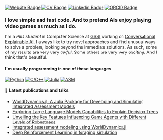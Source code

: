 [![Website Badge](https://img.shields.io/badge/PB-Website-333333?style=for-the-badge&labelColor=333333)](https://paulobruno.github.io/)
[![CV Badge](https://img.shields.io/badge/-CV-D14836?style=for-the-badge&logo=ReadTheDocs&logoColor=white)](https://paulobruno.github.io/assets/cv/PauloBrunoCv.pdf)
[![Linkedin Badge](https://img.shields.io/badge/-LinkedIn-0077B5?style=for-the-badge&logo=LinkedIn&logoColor=white)](https://www.linkedin.com/in/pbserafim/)
[![ORCID Badge](https://img.shields.io/badge/-ORCID-A6CE39?style=for-the-badge&logo=ORCID&logoColor=white)](https://orcid.org/0000-0002-5980-8149)

### I love simple and fast code. And to pretend AIs enjoy playing video games as much as I do.

I'm a _PhD student_ in Computer Science at [GSSI](https://www.gssi.it/) working on [Conversational Explainable AI](https://paulobruno.github.io/publications/). I always like to try novel approaches and find unusual ways to solve a problem, looking beyond the immediate solutions. As such, some of my results are very very _awful_. Some others are very very _exciting_. And I think that's beautiful. 

#### I'm usually programming in one of these languages

[![Python](https://img.shields.io/badge/Python-3776AB?style=flat-square&logo=python&logoColor=white)](https://github.com/paulobruno?tab=repositories&q=&type=&language=python&sort=)
[![C/C++](https://img.shields.io/badge/C/C++-A8B9CC?style=flat-square&logo=C&logoColor=black)](https://github.com/paulobruno?tab=repositories&q=&type=&language=c%2B%2B&sort=)
[![Julia](https://img.shields.io/badge/Julia-9558B2?style=flat-square&logo=Julia&logoColor=white)](https://github.com/paulobruno?tab=repositories&q=&type=&language=julia&sort=)
[![ASM](https://img.shields.io/badge/Assembly-333333?style=flat-square)](https://github.com/paulobruno?tab=repositories&q=&type=&language=assembly&sort=)

#### :page_facing_up: Latest publications and talks

<!-- PUBLICATION:START -->
- [WorldDynamics.jl: A Julia Package for Developing and Simulating Integrated Assessment Models](https://paulobruno.github.io/publication/JOSS-worlddynamics/)
- [Exploring Large Language Models Capabilities to Explain Decision Trees](https://paulobruno.github.io/talk/exploring-llms-capabilities/)
- [Unveiling the Key Features Influencing Game Agents with Different Levels of Robustness](https://paulobruno.github.io/publication/SBGames-unveiling/)
- [Integrated assessment modeling using WorldDynamics.jl](https://paulobruno.github.io/talk/juliacon-world-dynamics/)
- [Deep Reinforcement Learning in foraging simulation](https://paulobruno.github.io/talk/drl-foraging-simulation/)
<!-- PUBLICATION:END -->
